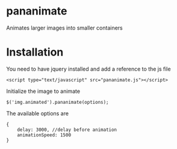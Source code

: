 pananimate
==========

Animates larger images into smaller containers

Installation
===========
You need to have jquery installed and add a reference to the js file

    <script type="text/javascript" src="pananimate.js"></script>

Initialize the image to animate

    $('img.animated').pananimate(options);
    
The available options are

    {
        delay: 3000, //delay before animation
        animationSpeed: 1500
    }
    
